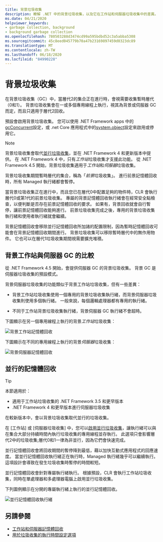 ```yaml
---
title: 背景垃圾收集
description: 瞭解 .NET 中的背景垃圾收集，以及它在工作站和伺服器垃圾收集中的差異。
ms.date: 04/21/2020
helpviewer_keywords:
- garbage collection, background
- background garbage collection
ms.openlocfilehash: 780503288d3474cd99a595bdbd52c3a5abba5308
ms.sourcegitcommit: 45c8eed045779b70a47b23169897459d0323dc89
ms.translationtype: MT
ms.contentlocale: zh-TW
ms.lasthandoff: 06/18/2020
ms.locfileid: "84990228"
---
```

# <a name="background-garbage-collection"></a>背景垃圾收集

在背景垃圾收集（GC）中，當層代2的集合正在進行時，會視需要收集暫時層代（0和1）。 背景垃圾收集會在一或多個專用線程上執行，視其為背景或伺服器 GC 而定，而且只適用于層代2回收。

預設會啟用背景垃圾收集。 您可以使用 .NET Framework apps 中的[gcConcurrent](../../framework/configure-apps/file-schema/runtime/gcconcurrent-element.md)設定，或 .net Core 應用程式中的[system.object](../../core/run-time-config/garbage-collector.md#systemgcconcurrentcomplus_gcconcurrent)設定來啟用或停用它。

> [!NOTE]
> 背景垃圾收集會取代[並行垃圾收集](#concurrent-garbage-collection)，並在 .NET Framework 4 和更新版本中提供。 在 .NET Framework 4 中，只有*工作站*垃圾收集才支援此功能。 從 .NET Framework 4.5 開始，背景垃圾收集適用于*工作站*和*伺服器*垃圾收集。

背景垃圾收集期間暫時層代的集合，稱為「*前景*垃圾收集」。 進行前景記憶體回收時，所有 Managed 執行緒都會暫停。

當背景垃圾收集正在進行中，而且您已在層代0中配置足夠的物件時，CLR 會執行層代0或第1代的前景垃圾收集。 專屬的背景記憶體回收執行緒會在經常安全點檢查，以便判斷是否存在前景記憶體回收的要求。 如果有，背景回收就會自行暫停，讓前景記憶體回收能夠進行。 前景垃圾收集完成之後，專用的背景垃圾收集執行緒和使用者執行緒就會繼續。

背景記憶體回收會移除並行記憶體回收所加諸的配置限制，因為暫時記憶體回收可能會在背景記憶體回收期間進行。 背景垃圾收集可以移除暫時層代中的無作用物件。 它也可以在層代1垃圾收集期間視需要擴充堆積。

## <a name="background-workstation-vs-server-gc"></a>背景工作站與伺服器 GC 的比較

從 .NET Framework 4.5 開始，會提供伺服器 GC 的背景垃圾收集。 背景 GC 是伺服器垃圾收集的預設模式。

背景伺服器垃圾收集的功能類似于背景工作站垃圾收集，但有一些差異：

- 背景工作站垃圾收集使用一個專用的背景垃圾收集執行緒，而背景伺服器垃圾收集則使用多個執行緒。 一般來說，每個邏輯處理器都有專用的執行緒。

- 不同于工作站背景垃圾收集執行緒，背景伺服器 GC 執行緒不會超時。

下圖顯示在另一個專用線程上執行的背景*工作站*垃圾收集：

![背景工作站記憶體回收](media/fundamentals/background-workstation-garbage-collection.png)

下圖顯示在不同的專用線程上執行的背景*伺服器*垃圾收集：

![背景伺服器記憶體回收](media/fundamentals/background-server-garbage-collection.png)

## <a name="concurrent-garbage-collection"></a>並行的記憶體回收

> [!TIP]
> 本節適用於：
>
> - 適用于工作站垃圾收集的 .NET Framework 3.5 和更早版本
> - .NET Framework 4 和更早版本進行伺服器垃圾收集
>
> 在較新版本中，會以背景垃圾收集取代並行的垃圾收集。

在 [工作站] 或 [伺服器垃圾收集] 中，您可以[啟用並行垃圾收集](../../framework/configure-apps/file-schema/runtime/gcconcurrent-element.md)，讓執行緒可以與在集合大部分持續時間內執行垃圾收集的專用線程並存執行。 此選項只會影響層代2中的垃圾收集;層代0和1一律為非並行，因為它們會快速完成。

並行記憶體回收會將回收期間的暫停降到最低，藉以加快互動式應用程式的回應速度。 當並行記憶體回收執行緒正在執行時，Managed 執行緒幾乎可以繼續執行。 這項設計會導致在發生垃圾收集時暫停的時間較短。

並行記憶體回收會針對專屬執行緒執行。 根據預設，CLR 會執行工作站垃圾收集，同時在單處理器和多處理器電腦上啟用並行垃圾收集。

下列圖例顯示在分開的專屬執行緒上執行的並行記憶體回收。

![並行記憶體回收執行緒](media/gc-concurrent.png)

## <a name="see-also"></a>另請參閱

- [工作站和伺服器記憶體回收](workstation-server-gc.md)
- [用於垃圾收集的執行時間設定選項](../../core/run-time-config/garbage-collector.md)
